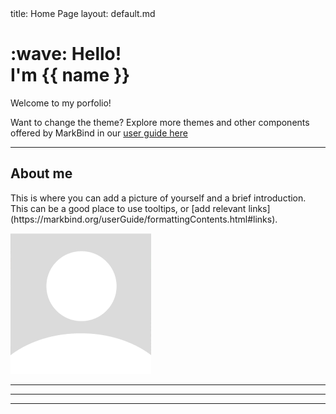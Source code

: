 <frontmatter>
  title: Home Page
  layout: default.md
</frontmatter>

<br>

<div class="bg-dark text-white px-2 py-5 mb-4">
  <div class="container">
    <h1 class="display-5 no-index"><md>:wave:</md> Hello!<br>I'm {{ name }}</h1>
    <p class="lead">Welcome to my porfolio!</p>
  </div>
</div>

<box type="tip">
  Want to change the theme? Explore more themes and other components offered by MarkBind in our <a href="https://markbind.org/userGuide/authoringContents.html" target="_blank">user guide here</a>
</box>

---

## About me

<p>
  This is where you can add a picture of yourself and a brief introduction. This can be a good place to 
  use <tooltip content="Add more information here" placement="top">tooltips</tooltip>, or 
  <md>[add relevant links](https://markbind.org/userGuide/formattingContents.html#links)</md>.
</p>

<img src='./contents/assets/default_profile_pic.png' alt='default-profile-pic'/>

---

<include src="contents/skills.md"/>

---

<include src="contents/experience.md"/>

---

<include src="contents/projects.md"/>


